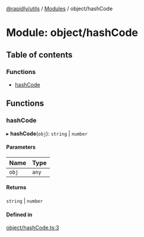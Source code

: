 [@rapidly/utils](../README.md) / [Modules](../modules.md) / object/hashCode

# Module: object/hashCode

## Table of contents

### Functions

- [hashCode](object_hashCode.md#hashcode)

## Functions

### hashCode

▸ **hashCode**(`obj`): `string` \| `number`

#### Parameters

| Name | Type |
| :------ | :------ |
| `obj` | `any` |

#### Returns

`string` \| `number`

#### Defined in

[object/hashCode.ts:3](https://github.com/canguser/rapidly-utils/blob/d8d6c14/main/object/hashCode.ts#L3)
